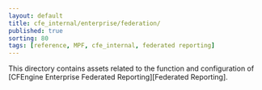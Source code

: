 ```yaml
---
layout: default
title: cfe_internal/enterprise/federation/
published: true
sorting: 80
tags: [reference, MPF, cfe_internal, federated reporting]
---
```


This directory contains assets related to the function and configuration of [CFEngine Enterprise Federated Reporting][Federated Reporting].
